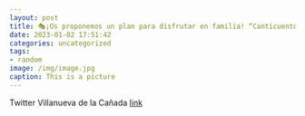 ```yaml
---
layout: post
title: 🎭¡Os proponemos un plan para disfrutar en familia! “Canticuentos cantar y contar”, de Primigenius. Venta de entradas online👉 h...
date: 2023-01-02 17:51:42
categories: uncategorized
tags:
- random
image: /img/image.jpg
caption: This is a picture
---
```

Twitter Villanueva de la Cañada [link](https://twitter.com/AytoVDLCanada/status/1609891848096739330)
